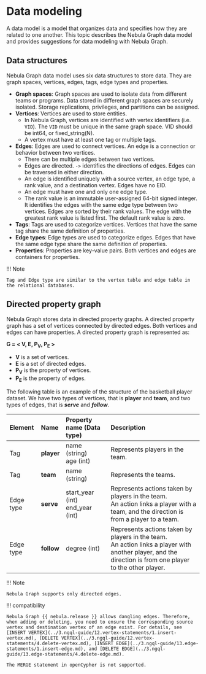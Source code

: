 # Data modeling

A data model is a model that organizes data and specifies how they are related to one another. This topic describes the Nebula Graph data model and provides suggestions for data modeling with Nebula Graph.

## Data structures

Nebula Graph data model uses six data structures to store data. They are graph spaces, vertices, edges, tags, edge types and properties.

- **Graph spaces**: Graph spaces are used to isolate data from different teams or programs. Data stored in different graph spaces are securely isolated. Storage replications, privileges, and partitions can be assigned.
- **Vertices**: Vertices are used to store entities.
  - In Nebula Graph, vertices are identified with vertex identifiers (i.e. `VID`). The `VID` must be unique in the same graph space. VID should be int64, or fixed_string(N).
  - A vertex must have at least one tag or multiple tags.
- **Edges**: Edges are used to connect vertices. An edge is a connection or behavior between two vertices.
  - There can be multiple edges between two vertices.
  - Edges are directed. `->` identifies the directions of edges. Edges can be traversed in either direction.
  - An edge is identified uniquely with a source vertex, an edge type, a rank value, and a destination vertex. Edges have no EID.
  - An edge must have one and only one edge type.
  - The rank value is an immutable user-assigned 64-bit signed integer. It identifies the edges with the same edge type between two vertices. Edges are sorted by their rank values. The edge with the greatest rank value is listed first. The default rank value is zero.
- **Tags**: Tags are used to categorize vertices. Vertices that have the same tag share the same definition of properties.
- **Edge types**: Edge types are used to categorize edges. Edges that have the same edge type share the same definition of properties.
- **Properties**: Properties are key-value pairs. Both vertices and edges are containers for properties.

!!! Note

    Tag and Edge type are similar to the vertex table and edge table in the relational databases.

## Directed property graph

Nebula Graph stores data in directed property graphs. A directed property graph has a set of vertices connected by directed edges. Both vertices and edges can have properties. A directed property graph is represented as:

**G = < V, E, P<sub>V</sub>, P<sub>E</sub> >**

- **V** is a set of vertices.
- **E** is a set of directed edges.
- **P<sub>V</sub>** is the property of vertices.
- **P<sub>E</sub>** is the property of edges.

The following table is an example of the structure of the basketball player dataset. We have two types of vertices, that is **player** and **team**, and two types of edges, that is **_serve_** and **_follow_**.

| Element  | Name  | Property name (Data type)  |  Description  |
| :---  | :---  | :---  | :---  |
| Tag  | **player**  | name (string) <br>age (int) | Represents players in the team.   |
| Tag  | **team** | name (string)  | Represents the teams.
| Edge type | **serve**  | start_year (int) <br> end_year (int) |  Represents actions taken by players in the team.<br>An action links a player with a team, and the direction is from a player to a team. |
| Edge type | **follow**  | degree (int) | Represents actions taken by players in the team.<br>An action links a player with another player, and the direction is from one player to the other player. |

!!! Note

    Nebula Graph supports only directed edges.

!!! compatibility
    
    Nebula Graph {{ nebula.release }} allows dangling edges. Therefore, when adding or deleting, you need to ensure the corresponding source vertex and destination vertex of an edge exist. For details, see [INSERT VERTEX](../3.ngql-guide/12.vertex-statements/1.insert-vertex.md), [DELETE VERTEX](../3.ngql-guide/12.vertex-statements/4.delete-vertex.md), [INSERT EDGE](../3.ngql-guide/13.edge-statements/1.insert-edge.md), and [DELETE EDGE](../3.ngql-guide/13.edge-statements/4.delete-edge.md).

    The MERGE statement in openCypher is not supported.
